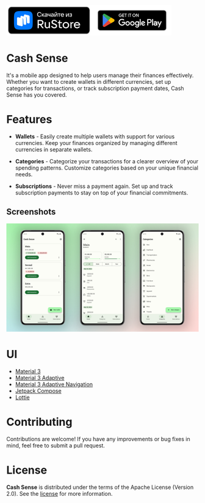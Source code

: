 <div style="display:flex">
  <a href="https://trk.mail.ru/c/me10h4?bundle_id=ru.resodostudios.cashsense">
    <img alt="Get it on RuStore" src="docs/images/badges/rustore-badge.png" height="80">
  </a>
  <a href='https://play.google.com/store/apps/details?id=ru.resodostudios.cashsense&pcampaignid=pcampaignidMKT-Other-global-all-co-prtnr-py-PartBadge-Mar2515-1'>
    <img alt="Get it on Google Play" src="docs/images/badges/google-play-badge.png" height="80"/>
  </a>
</div>

Cash Sense
==================

It's a mobile app designed to help users manage their finances effectively. Whether you want to create wallets in different currencies, set up categories for transactions, or track subscription payment dates, Cash Sense has you covered.

# Features

- **Wallets** - Easily create multiple wallets with support for various currencies. Keep your finances organized by managing different currencies in separate wallets.

- **Categories** - Categorize your transactions for a clearer overview of your spending patterns. Customize categories based on your unique financial needs.

- **Subscriptions** - Never miss a payment again. Set up and track subscription payments to stay on top of your financial commitments.

## Screenshots

![Screenshots](docs/images/screenshots.jpg "Screenshots")

# UI

* [Material 3][1]
* [Material 3 Adaptive][2]
* [Material 3 Adaptive Navigation][3]
* [Jetpack Compose][4]
* [Lottie][5]

# Contributing

Contributions are welcome! If you have any improvements or bug fixes in mind, feel free to submit a pull request.

# License

**Cash Sense** is distributed under the terms of the Apache License (Version 2.0). See the
[license](LICENSE) for more information.

[1]: https://m3.material.io/
[2]: https://developer.android.com/reference/kotlin/androidx/compose/material3/adaptive/package-summary
[3]: https://developer.android.com/reference/kotlin/androidx/compose/material3/adaptive/navigation/suite/package-summary
[4]: https://developer.android.com/jetpack/compose
[5]: https://github.com/airbnb/lottie/blob/master/android-compose.md

